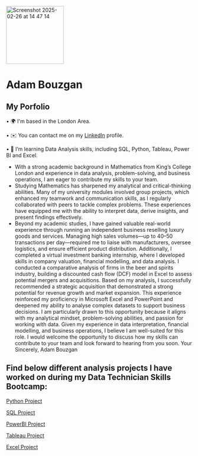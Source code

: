 <img width="156" alt="Screenshot 2025-02-26 at 14 47 14" src="https://github.com/user-attachments/assets/99a32113-c56b-4be5-9b00-e8412f3edf75" />

# **Adam Bouzgan**
## My Porfolio
• 🌍 I'm based in the London Area.

• ✉️  You can contact me on my [LinkedIn](https://www.linkedin.com/in/adam-bouzgan-293301346/) profile.

• 🧠  I’m learning Data Analysis skills, including SQL, Python, Tableau, Power BI and Excel.

* With a strong academic background in Mathematics from King’s College London and experience in data analysis, problem-solving, and business operations, I am eager to contribute my skills to your team.
* Studying Mathematics has sharpened my analytical and critical-thinking abilities. Many of my university modules involved group projects, which enhanced my teamwork and communication skills, as I regularly collaborated with peers to tackle complex problems. These experiences have equipped me with the ability to interpret data, derive insights, and present findings effectively.
* Beyond my academic studies, I have gained valuable real-world experience through running an independent business reselling luxury goods and services. Managing high sales volumes—up to 40–50 transactions per day—required me to liaise with manufacturers, oversee logistics, and ensure efficient product distribution. 
Additionally, I completed a virtual investment banking internship, where I developed skills in company valuation, financial modelling, and data analysis. I conducted a comparative analysis of firms in the beer and spirits industry, building a discounted cash flow (DCF) model in Excel to assess potential mergers and acquisitions. Based on my analysis, I successfully recommended a strategic acquisition that demonstrated a strong potential for revenue growth and market expansion. This experience reinforced my proficiency in Microsoft Excel and PowerPoint and deepened my ability to analyse complex datasets to support business decisions.
I am particularly drawn to this opportunity because it aligns with my analytical mindset, problem-solving abilities, and passion for working with data. Given my experience in data interpretation, financial modelling, and business operations, I believe I am well-suited for this role. I would welcome the opportunity to discuss how my skills can contribute to your team and look forward to hearing from you soon.
Your Sincerely,
Adam Bouzgan





<!---
adambouzgan/adambouzgan is a ✨ special ✨ repository because its `README.md` (this file) appears on your GitHub profile.
You can click the Preview link to take a look at your changes.
--->
## Find below different analysis projects I have worked on during my Data Technician Skills Bootcamp:

<a href="https://adambouzgan.github.io/Python-Project/" target="_blank">Python Project</a>

<a href="https://adambouzgan.github.io/SQL-Project/" target="_blank">SQL Project</a>

<a href="https://adambouzgan.github.io/PowerBI-Project/" target="_blank">PowerBI Project</a>

<a href="https://adambouzgan.github.io/Tableau-Project/" target="_blank">Tableau Project</a>

<a href="https://adambouzgan.github.io/Excel-Project/" target="_blank">Excel Project</a>
